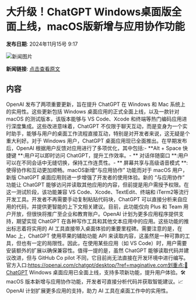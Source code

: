 # 大升级！ChatGPT Windows桌面版全面上线，macOS版新增与应用协作功能

**发布日期**: 2024年11月15号 9:17

![新闻图片](https://upload.chinaz.com/2024/1115/6386725891344541723247158.png)

**新闻链接**: [点击查看原文](https://www.aibase.com/zh/news/13249)

## 内容

OpenAI 发布了两项重要更新，旨在提升 ChatGPT 在 Windows 和 Mac 系统上的实用性。这些更新包括 Windows 桌面应用的正式全面上线，以及一款针对 macOS 的测试版本，该版本能够与 VS Code、Xcode 和终端等热门编码应用进行深度集成。这些改进意味着，ChatGPT 不仅限于聊天互动，而是变身为一个实时助手，能够与用户的桌面工作流程直接互动，特别是对开发者来说，这无疑是个重大利好。对于 Windows 用户，ChatGPT 桌面应用现已全面推出。在早期发布后，OpenAI 根据用户反馈对应用进行了多项优化，其中包括:- **Alt + Space 快捷键 **:用户可以即时访问 ChatGPT，提升工作效率。- ** 对话伴随窗口 **:用户可以在不同会话中无缝切换，保持工作连贯性。- ** 屏幕共享与高级语音模式 **:使得协作和互动更加顺畅。macOS新增“与应用协作” 功能而对于 macOS 用户，新版 ChatGPT 桌面应用则进一步增强了开发者的使用体验。新的 “与应用协作” 功能让 ChatGPT 能够访问并读取其他应用的内容，但前提是用户需授予权限。在这一测试阶段，该功能兼容 VS Code、Xcode、TextEdit、终端和 iTerm2等流行开发工具。开发者不再需要手动复制粘贴代码块，ChatGPT 可以直接分析来自应用的代码，并提供更智能的上下文相关建议。目前，此功能仅向 Plus 和 Team 用户开放，但很快将推广至企业和教育账户。OpenAI 计划为更多应用程序提供支持，期望实现 ChatGPT 在各种写作工具和其他文本应用中的应用。这些功能的推出标志着将实用的 AI 工具直接带入桌面体验的重要里程碑。需要注意的是，在 Mac 上，ChatGPT 使用苹果的辅助功能 API 来读取内容，这虽然是一种可靠的工具，但也有一定的局限性。因此，在使用某些应用（如 VS Code）时，用户需要安装额外的扩展以确保兼容性。值得一提的是，虽然 ChatGPT 能够读取代码并建议改进，但与 GitHub Co pilot 不同，它目前尚无法直接在开发环境中进行编写。官方入口:https://openai.com/chatgpt/desktop/?ref=maginative.com划重点:🌟ChatGPT Windows 桌面应用已全面上线，支持多项新功能，提升用户体验。🛠️ macOS 版本新增与应用协作功能，开发者可直接分析代码并获取智能建议。📈 OpenAI 计划扩展更多应用的支持，助力 AI 工具在桌面工作中的实用性。
